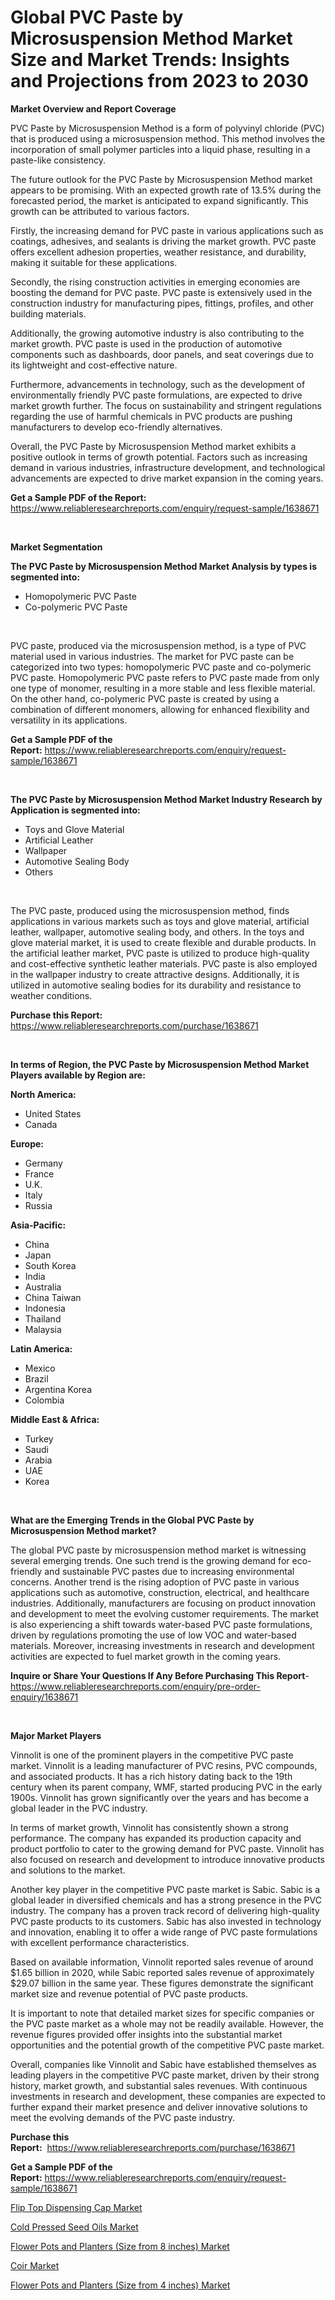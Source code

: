 <p><h1>Global PVC Paste by Microsuspension Method Market Size and Market Trends: Insights and Projections from 2023 to 2030</h1></p><p><strong>Market Overview and Report Coverage</strong></p>
<p><p>PVC Paste by Microsuspension Method is a form of polyvinyl chloride (PVC) that is produced using a microsuspension method. This method involves the incorporation of small polymer particles into a liquid phase, resulting in a paste-like consistency.</p><p>The future outlook for the PVC Paste by Microsuspension Method market appears to be promising. With an expected growth rate of 13.5% during the forecasted period, the market is anticipated to expand significantly. This growth can be attributed to various factors.</p><p>Firstly, the increasing demand for PVC paste in various applications such as coatings, adhesives, and sealants is driving the market growth. PVC paste offers excellent adhesion properties, weather resistance, and durability, making it suitable for these applications.</p><p>Secondly, the rising construction activities in emerging economies are boosting the demand for PVC paste. PVC paste is extensively used in the construction industry for manufacturing pipes, fittings, profiles, and other building materials.</p><p>Additionally, the growing automotive industry is also contributing to the market growth. PVC paste is used in the production of automotive components such as dashboards, door panels, and seat coverings due to its lightweight and cost-effective nature.</p><p>Furthermore, advancements in technology, such as the development of environmentally friendly PVC paste formulations, are expected to drive market growth further. The focus on sustainability and stringent regulations regarding the use of harmful chemicals in PVC products are pushing manufacturers to develop eco-friendly alternatives.</p><p>Overall, the PVC Paste by Microsuspension Method market exhibits a positive outlook in terms of growth potential. Factors such as increasing demand in various industries, infrastructure development, and technological advancements are expected to drive market expansion in the coming years.</p></p>
<p><strong>Get a Sample PDF of the Report:</strong> <a href="https://www.reliableresearchreports.com/enquiry/request-sample/1638671">https://www.reliableresearchreports.com/enquiry/request-sample/1638671</a></p>
<p>&nbsp;</p>
<p><strong>Market Segmentation</strong></p>
<p><strong>The PVC Paste by Microsuspension Method Market Analysis by types is segmented into:</strong></p>
<p><ul><li>Homopolymeric PVC Paste</li><li>Co-polymeric PVC Paste</li></ul></p>
<p>&nbsp;</p>
<p><p>PVC paste, produced via the microsuspension method, is a type of PVC material used in various industries. The market for PVC paste can be categorized into two types: homopolymeric PVC paste and co-polymeric PVC paste. Homopolymeric PVC paste refers to PVC paste made from only one type of monomer, resulting in a more stable and less flexible material. On the other hand, co-polymeric PVC paste is created by using a combination of different monomers, allowing for enhanced flexibility and versatility in its applications.</p></p>
<p><strong>Get a Sample PDF of the Report:</strong>&nbsp;<a href="https://www.reliableresearchreports.com/enquiry/request-sample/1638671">https://www.reliableresearchreports.com/enquiry/request-sample/1638671</a></p>
<p>&nbsp;</p>
<p><strong>The PVC Paste by Microsuspension Method Market Industry Research by Application is segmented into:</strong></p>
<p><ul><li>Toys and Glove Material</li><li>Artificial Leather</li><li>Wallpaper</li><li>Automotive Sealing Body</li><li>Others</li></ul></p>
<p>&nbsp;</p>
<p><p>The PVC paste, produced using the microsuspension method, finds applications in various markets such as toys and glove material, artificial leather, wallpaper, automotive sealing body, and others. In the toys and glove material market, it is used to create flexible and durable products. In the artificial leather market, PVC paste is utilized to produce high-quality and cost-effective synthetic leather materials. PVC paste is also employed in the wallpaper industry to create attractive designs. Additionally, it is utilized in automotive sealing bodies for its durability and resistance to weather conditions.</p></p>
<p><strong>Purchase this Report:</strong>&nbsp; <a href="https://www.reliableresearchreports.com/purchase/1638671">https://www.reliableresearchreports.com/purchase/1638671</a></p>
<p>&nbsp;</p>
<p><strong>In terms of Region, the PVC Paste by Microsuspension Method Market Players available by Region are:</strong></p>
<p>
    <p> <strong> North America: </strong>
        <ul>
            <li>United States</li>
            <li>Canada</li>
        </ul>
        </p> 
    <p> <strong> Europe: </strong>
        <ul>
            <li>Germany</li>
            <li>France</li>
            <li>U.K.</li>
            <li>Italy</li>
            <li>Russia</li>
        </ul>
        </p> 
    <p> <strong> Asia-Pacific: </strong>
        <ul>
            <li>China</li>
            <li>Japan</li>
            <li>South Korea</li>
            <li>India</li>
            <li>Australia</li>
            <li>China Taiwan</li>
            <li>Indonesia</li>
            <li>Thailand</li>
            <li>Malaysia</li>
        </ul>
        </p> 
    <p> <strong> Latin America: </strong>
        <ul>
            <li>Mexico</li>
            <li>Brazil</li>
            <li>Argentina Korea</li>
            <li>Colombia</li>
        </ul>
        </p> 
    <p> <strong> Middle East & Africa: </strong>
        <ul>
            <li>Turkey</li>
            <li>Saudi</li>
            <li>Arabia</li>
            <li>UAE</li>
            <li>Korea</li>
        </ul>
    </p>
    </p>
<p>&nbsp;</p>
<p><strong>What are the Emerging Trends in the Global PVC Paste by Microsuspension Method market?</strong></p>
<p><p>The global PVC paste by microsuspension method market is witnessing several emerging trends. One such trend is the growing demand for eco-friendly and sustainable PVC pastes due to increasing environmental concerns. Another trend is the rising adoption of PVC paste in various applications such as automotive, construction, electrical, and healthcare industries. Additionally, manufacturers are focusing on product innovation and development to meet the evolving customer requirements. The market is also experiencing a shift towards water-based PVC paste formulations, driven by regulations promoting the use of low VOC and water-based materials. Moreover, increasing investments in research and development activities are expected to fuel market growth in the coming years.</p></p>
<p><strong>Inquire or Share Your Questions If Any Before Purchasing This Report</strong>- <a href="https://www.reliableresearchreports.com/enquiry/pre-order-enquiry/1638671">https://www.reliableresearchreports.com/enquiry/pre-order-enquiry/1638671</a></p>
<p>&nbsp;</p>
<p><strong>Major Market Players</strong></p>
<p><p>Vinnolit is one of the prominent players in the competitive PVC paste market. Vinnolit is a leading manufacturer of PVC resins, PVC compounds, and associated products. It has a rich history dating back to the 19th century when its parent company, WMF, started producing PVC in the early 1900s. Vinnolit has grown significantly over the years and has become a global leader in the PVC industry.</p><p>In terms of market growth, Vinnolit has consistently shown a strong performance. The company has expanded its production capacity and product portfolio to cater to the growing demand for PVC paste. Vinnolit has also focused on research and development to introduce innovative products and solutions to the market.</p><p>Another key player in the competitive PVC paste market is Sabic. Sabic is a global leader in diversified chemicals and has a strong presence in the PVC industry. The company has a proven track record of delivering high-quality PVC paste products to its customers. Sabic has also invested in technology and innovation, enabling it to offer a wide range of PVC paste formulations with excellent performance characteristics.</p><p>Based on available information, Vinnolit reported sales revenue of around $1.65 billion in 2020, while Sabic reported sales revenue of approximately $29.07 billion in the same year. These figures demonstrate the significant market size and revenue potential of PVC paste products.</p><p>It is important to note that detailed market sizes for specific companies or the PVC paste market as a whole may not be readily available. However, the revenue figures provided offer insights into the substantial market opportunities and the potential growth of the competitive PVC paste market.</p><p>Overall, companies like Vinnolit and Sabic have established themselves as leading players in the competitive PVC paste market, driven by their strong history, market growth, and substantial sales revenues. With continuous investments in research and development, these companies are expected to further expand their market presence and deliver innovative solutions to meet the evolving demands of the PVC paste industry.</p></p>
<p><strong>Purchase this Report:</strong>&nbsp;&nbsp;<a href="https://www.reliableresearchreports.com/purchase/1638671">https://www.reliableresearchreports.com/purchase/1638671</a></p>
<p></p>
<p><strong>Get a Sample PDF of the Report:</strong>&nbsp;<a href="https://www.reliableresearchreports.com/enquiry/request-sample/1638671">https://www.reliableresearchreports.com/enquiry/request-sample/1638671</a></p>
<p><p><a href="https://www.linkedin.com/pulse/flip-top-dispensing-cap-market-size-forecast-2023-2030/">Flip Top Dispensing Cap Market</a></p><p><a href="https://medium.com/@sk99912151/cold-pressed-seed-oils-market-size-growth-forecast-2023-2030-245378ffbd21">Cold Pressed Seed Oils Market</a></p><p><a href="https://www.linkedin.com/pulse/flower-pots-planters-size-from-8-inches/">Flower Pots and Planters (Size from 8 inches) Market</a></p><p><a href="https://medium.com/@bhumi.technologiesmumbai/coir-market-size-growth-forecast-2023-2030-9d809f984969">Coir Market</a></p><p><a href="https://www.linkedin.com/pulse/flower-pots-planters-size-from-4-inches-market-forecast/">Flower Pots and Planters (Size from 4 inches) Market</a></p></p>